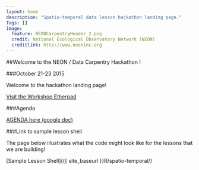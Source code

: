 ```yaml
---
layout: home
description: "Spatio-temporal data lesson hackathon landing page."
Tags: []
image:
  feature: NEONCarpentryHeader_2.png
  credit: National Ecological Observatory Network (NEON)
  creditlink: http://www.neoninc.org
---
```



##Welcome to the NEON / Data Carpentry Hackathon ! 

###October 21-23 2015

Welcome to the hackathon landing page!

<a href="https://etherpad.mozilla.org/ESA2015-bigData" class="btn btn-info" target="_blank"> 
Visit the Workshop Etherpad</a>

###Agenda

[AGENDA here (google doc)](https://docs.google.com/document/d/1UnqpTCm6H0_alBO0I21jzTMikqLDQ-jSn0_1eJCoPYg/edit#)

###Link to sample lesson shell

The page below illustrates what the code might look like for the lessons that we are building!

[Sample Lesson Shell]({{ site_baseurl }}R/spatio-temporal/)
